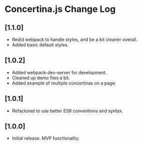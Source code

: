 # Concertina.js Change Log

## [1.1.0]
- Redid webpack to handle styles, and be a bit cleaner overall.
- Added basic default styles.

## [1.0.2]
- Added webpack-dev-server for development.
- Cleaned up demo files a bit.
- Added example of multiple concertinas on a page.

## [1.0.1]
- Refactored to use better ES6 conventions and syntax.

## [1.0.0]
- Initial release. MVP functionality.

